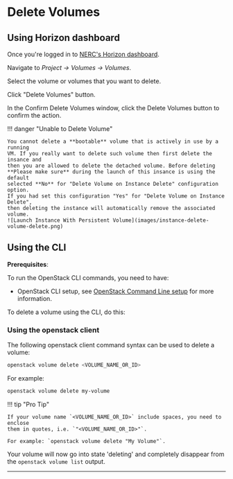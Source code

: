 # Delete Volumes

## Using Horizon dashboard

Once you're logged in to [NERC's Horizon dashboard](https://stack.nerc.mghpcc.org).

Navigate to _Project -> Volumes -> Volumes_.

Select the volume or volumes that you want to delete.

Click "Delete Volumes" button.

In the Confirm Delete Volumes window, click the Delete Volumes button to
confirm the action.

!!! danger "Unable to Delete Volume"

    You cannot delete a **bootable** volume that is actively in use by a running
    VM. If you really want to delete such volume then first delete the insance and
    then you are allowed to delete the detached volume. Before deleting
    **Please make sure** during the launch of this insance is using the default
    selected **No** for "Delete Volume on Instance Delete" configuration option.
    If you had set this configuration "Yes" for "Delete Volume on Instance Delete",
    then deleting the instance will automatically remove the associated volume.
    ![Launch Instance With Persistent Volume](images/instance-delete-volume-delete.png)

## Using the CLI

**Prerequisites**:

To run the OpenStack CLI commands, you need to have:

-   OpenStack CLI setup, see [OpenStack Command Line setup](../openstack-cli/openstack-CLI.md#command-line-setup)
    for more information.

To delete a volume using the CLI, do this:

### Using the openstack client

The following openstack client command syntax can be used to delete a volume:

```sh
openstack volume delete <VOLUME_NAME_OR_ID>
```

For example:

```sh
openstack volume delete my-volume
```

!!! tip "Pro Tip"

    If your volume name `<VOLUME_NAME_OR_ID>` include spaces, you need to enclose
    them in quotes, i.e. `"<VOLUME_NAME_OR_ID>"`.

    For example: `openstack volume delete "My Volume"`.

Your volume will now go into state 'deleting' and completely disappear from the
`openstack volume list` output.

---
